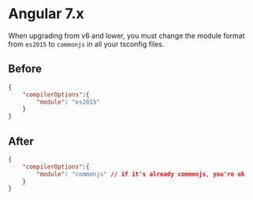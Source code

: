 # Angular 7.x

When upgrading from v6 and lower, you must change the module format from `es2015` to `commonjs` in all your tsconfig files.

## Before

```json
{
    "compilerOptions":{
        "module": "es2015"
    }
}
```

## After

```json
{
    "compilerOptions":{
        "module": "commonjs" // if it's already commonjs, you're ok
    }
}
```